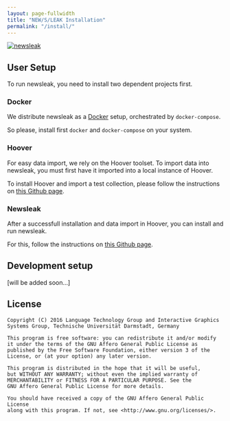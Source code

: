 ```yaml
---
layout: page-fullwidth
title: "NEW/S/LEAK Installation"
permalink: "/install/"
---
```

[![newsleak](http://newsleak.io/wp-content/uploads/2016/03/cropped-logo-draft.png)](https://uhh-lt.github.io/newsleak-frontend/install/)

## User Setup

To run newsleak, you need to install two dependent projects first.

### Docker

We distribute newsleak as a [Docker](https://www.docker.com) setup, orchestrated by `docker-compose`.

So please, install first `docker` and `docker-compose` on your system.

### Hoover

For easy data import, we rely on the Hoover toolset. To import data into newsleak, you must first have it imported into a local instance of Hoover.

To install Hoover and import a test collection, please follow the instructions on [this Github page](https://github.com/hoover/docker-setup).

### Newsleak

After a successfull installation and data import in Hoover, you can install and run newsleak.

For this, follow the instructions on [this Github page](https://github.com/uhh-lt/newsleak-docker).


## Development setup

[will be added soon...]

## License
```
Copyright (C) 2016 Language Technology Group and Interactive Graphics Systems Group, Technische Universität Darmstadt, Germany

This program is free software: you can redistribute it and/or modify
it under the terms of the GNU Affero General Public License as
published by the Free Software Foundation, either version 3 of the
License, or (at your option) any later version.

This program is distributed in the hope that it will be useful,
but WITHOUT ANY WARRANTY; without even the implied warranty of
MERCHANTABILITY or FITNESS FOR A PARTICULAR PURPOSE. See the
GNU Affero General Public License for more details.

You should have received a copy of the GNU Affero General Public License
along with this program. If not, see <http://www.gnu.org/licenses/>.
```
